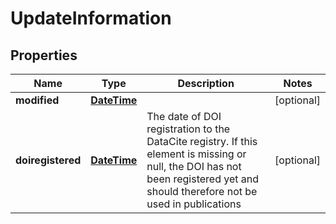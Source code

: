 
# UpdateInformation

## Properties
Name | Type | Description | Notes
------------ | ------------- | ------------- | -------------
**modified** | [**DateTime**](DateTime.md) |  |  [optional]
**doiregistered** | [**DateTime**](DateTime.md) | The date of DOI registration to the DataCite registry. If this element is missing or null, the DOI has not been registered yet and should therefore not be used in publications |  [optional]




